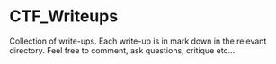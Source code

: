 # CTF_Writeups

Collection of write-ups. Each write-up is in mark down in the relevant directory. Feel free to comment, ask questions, critique etc...  
